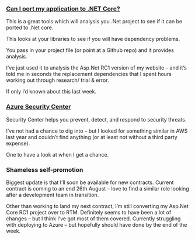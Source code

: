 ### [Can I port my application to .NET Core?](https://icanhasdot.net/)
This is a great tools which will analysis you .Net project to see if it can be ported to .Net core.

This looks at your libraries to see if you will have dependency problems.

You pass in your project file (or point at a Github repo) and it provides analysis.

I’ve just used it to analysis the Asp.Net RC1 version of my website – and it’s told me in seconds the replacement dependencies that I spent hours working out through research/ trial &amp; error.

If only I’d known about this last week.

### [Azure Security Center](https://azure.microsoft.com/en-us/services/security-center/)
Security Center helps you prevent, detect, and respond to security threats.

I’ve not had a chance to dig into – but I looked for something similar in AWS last year and couldn’t find anything (or at least not without a third party expense).

One to have a look at when I get a chance.

### Shameless self-promotion
Biggest update is that I’ll soon be available for new contracts.  Current contract is coming to an end 26th August – love to find a similar role looking after a development team in transition.

Other than working to land my next contract, I’m still converting my Asp.Net Core RC1 project over to RTM.  Definitely seems to have been a lot of changes – but I think I’ve got most of them covered.  Currently struggling with deploying to Azure – but hopefully should have done by the end of the week.

